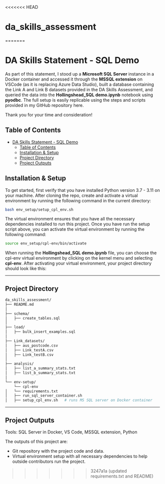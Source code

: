 <<<<<<< HEAD
# da_skills_assessment
=======
# DA Skills Statement - SQL Demo

As part of this statement, I stood up a **Microsoft SQL Server** instance in a Docker container and accessed it through the **MSSQL extension** on VSCode (as it is replacing Azure Data Studio), built a database containing the Link A and Link B datasets provided in the DA Skills Assessment, and queried the data into the **Hollingshead_SQL demo.ipynb** notebook using **pyodbc**. The full setup is easily replicable using the steps and scripts provided in my GitHub repository here.

Thank you for your time and consideration!

## Table of Contents
- [DA Skills Statement - SQL Demo](#da-skills-statement---sql-demo)
  - [Table of Contents](#table-of-contents)
  - [Installation \& Setup](#installation--setup)
  - [Project Directory](#project-directory)
  - [Project Outputs](#project-outputs)

## Installation & Setup

To get started, first verify that you have installed Python version 3.7 - 3.11 on your machine. After cloning the repo, create and activate a virtual environment by running the following command in the current directory:

```bash
bash env_setup/setup_cpl_env.sh
```

The virtual environment ensures that you have all the necessary dependencies installed to run this project. Once you have run the setup script above, you can activate the virtual environment by running the following command:

```bash
source env_setup/cpl-env/bin/activate
```

When running the **Hollingshead_SQL demo.ipynb** file, you can choose the cpl-env virtual environment by clicking on the kernel menu and selecting **cpl-env**. After activating your virtual environment, your project directory should look like this:

---

## Project Directory

```bash
da_skills_assessment/
├── README.md
│
├── schema/
│   ├── create_tables.sql
│
├── load/
│   ├── bulk_insert_examples.sql
│
├── Link_datasets/
│   ├── aus_postcode.csv
│   ├── Link_testA.csv
│   ├── Link_testB.csv
│
├── analysis/
│   ├── list_a_summary_stats.txt
│   ├── list_b_summary_stats.txt
│
└── env-setup/ 
    └── cpl-env
│   └── requirements.txt
│   ├── run_sql_server_container.sh
│   ├── setup_cpl_env.sh   # runs MS SQL server on Docker container 

```

---

## Project Outputs

Tools: SQL Server in Docker, VS Code, MSSQL extension, Python

The outputs of this project are:
- Git repository with the project code and data.
- Virtual environment setup with all necessary dependencies to help outside contributors run the project.
>>>>>>> 3247a1a (updated requirements.txt and README)
